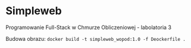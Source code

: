 # Simpleweb
Programowanie Full-Stack w Chmurze Obliczeniowej - labolatoria 3

Budowa obrazu: `docker build -t simpleweb_wopod:1.0 -f Deockerfile .`
